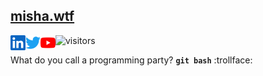## [misha.wtf](https://misha.wtf)

<a href="https://ca.linkedin.com/in/mryechkin">
  <img align="left" alt="Mykhaylo's LinkedIn" height="24px" src="https://raw.githubusercontent.com/mryechkin/mryechkin/master/assets/linkedin.svg" />
</a>

<a href="https://twitter.com/mryechkin">
  <img align="left" alt="Mykhaylo's Twitter" height="24px" src="https://raw.githubusercontent.com/mryechkin/mryechkin/master/assets/twitter.svg" />
</a>

<a href="https://www.youtube.com/channel/UCWS51MbLHKtzEmYLtExyshQ">
  <img align="left" alt="Mykhaylo's YouTube" height="24px" src="https://raw.githubusercontent.com/mryechkin/mryechkin/master/assets/youtube.svg" />
</a>

![visitors](https://visitor-badge.glitch.me/badge?page_id=page.id)

What do you call a programming party? **`git bash`** :trollface:

